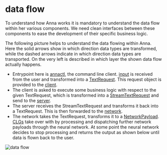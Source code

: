 # data flow
To understand how Anna works it is mandatory to understand the data flow within
her various components. We need clean interfaces between these components to
ease the development of their specific business logic.

The following picture helps to understand the data flowing within Anna. Here
the solid arrows show in which direction data types are transformed, while the
dashed arrows indicate in which direction data types are transported. On the
very left is described in which layer the shown data flow actually happens.

- Entrypoint here is [annactl](annactl.md), the command line client.
  [input](input.md) is received from the user and transformed into a
  [TextRequest](https://godoc.org/github.com/xh3b4sd/anna/api#TextRequest).
  This request object is provided to the [client](client.md).
- The client is asked to execute some business logic with respect to the given
  TextRequest, which is transformed into a
  [StreamTextRequest](https://godoc.org/github.com/xh3b4sd/anna/api#StreamTextRequest)
  and send to the [server](server.md).
- The server receives the StreamTextRequest and transforms it back into a
  TextRequest. This is then forwarded to the [network](network.md).
- The network takes the TextRequest, transforms it to a
  [NetworkPayload](https://godoc.org/github.com/xh3b4sd/anna/spec#NetworkPayload).
  [CLGs](clg.md) take over with by processing and dispatching further network
  payloads through the neural network. At some point the neural network decides
  to stop processing and returns the output as shown below until data is flown
  back to the user.

![data flow](image/data_flow.png)
